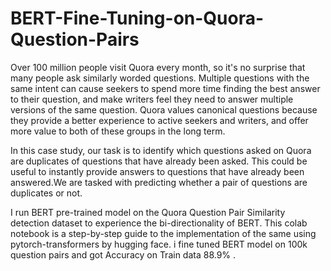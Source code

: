 # BERT-Fine-Tuning-on-Quora-Question-Pairs

Over 100 million people visit Quora every month, so it's no surprise that many people ask similarly worded questions. Multiple questions with the same intent can cause seekers to spend more time finding the best answer to their question, and make writers feel they need to answer multiple versions of the same question. Quora values canonical questions because they provide a better experience to active seekers and writers, and offer more value to both of these groups in the long term.

In this case study, our task is to identify which questions asked on Quora are duplicates of questions that have already been asked.
This could be useful to instantly provide answers to questions that have already been answered.We are tasked with predicting whether a pair of questions are duplicates or not.

I run BERT pre-trained model on the Quora Question Pair Similarity detection dataset to experience the bi-directionality of BERT. This colab notebook is a step-by-step guide to the implementation of the same using pytorch-transformers by hugging face. i fine tuned BERT model on 100k question pairs and got Accuracy on Train data 88.9% .
